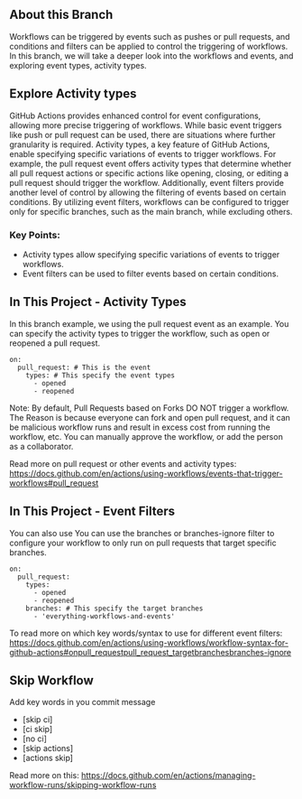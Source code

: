 ## About this Branch

Workflows can be triggered by events such as pushes or pull requests, and conditions and filters can be applied to control the triggering of workflows. In this branch, we will take a deeper look into the workflows and events, and exploring event types, activity types.


## Explore Activity types

GitHub Actions provides enhanced control for event configurations, allowing more precise triggering of workflows. While basic event triggers like push or pull request can be used, there are situations where further granularity is required. Activity types, a key feature of GitHub Actions, enable specifying specific variations of events to trigger workflows. For example, the pull request event offers activity types that determine whether all pull request actions or specific actions like opening, closing, or editing a pull request should trigger the workflow. Additionally, event filters provide another level of control by allowing the filtering of events based on certain conditions. By utilizing event filters, workflows can be configured to trigger only for specific branches, such as the main branch, while excluding others.

### Key Points:
- Activity types allow specifying specific variations of events to trigger workflows.
- Event filters can be used to filter events based on certain conditions.


## In This Project - Activity Types

In this branch example, we using the pull request event as an example. You can specify the activity types to trigger the workflow, such as open or reopened a pull request.
```
on:
  pull_request: # This is the event
    types: # This specify the event types
      - opened
      - reopened
```

Note: By default, Pull Requests based on Forks DO NOT trigger a workflow. The Reason is because everyone can fork and open pull request, and it can be malicious workflow runs and result in excess cost from running the workflow, etc. You can manually approve the workflow, or add the person as a collaborator.

Read more on pull request or other events and activity types: https://docs.github.com/en/actions/using-workflows/events-that-trigger-workflows#pull_request


## In This Project - Event Filters

You can also use You can use the branches or branches-ignore filter to configure your workflow to only run on pull requests that target specific branches.
```
on:
  pull_request:
    types:
      - opened
      - reopened
    branches: # This specify the target branches
      - 'everything-workflows-and-events'
```

To read more on which key words/syntax to use for different event filters: https://docs.github.com/en/actions/using-workflows/workflow-syntax-for-github-actions#onpull_requestpull_request_targetbranchesbranches-ignore


## Skip Workflow

Add key words in you commit message
- [skip ci]
- [ci skip]
- [no ci]
- [skip actions]
- [actions skip]

Read more on this: https://docs.github.com/en/actions/managing-workflow-runs/skipping-workflow-runs













